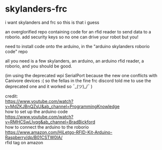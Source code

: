 # skylanders-frc
i want skylanders and frc so this is that i guess

an overglorified repo containing code for an rfid reader to send data to a roborio. add security keys so no one can drive your robot but you!

need to install code onto the arduino, in the "arduino skylanders roborio code" repo

all you need is a few skylanders, an arduino, an arduino rfid reader, a roborio, and you should be good.

(im using the deprecated wpi SerialPort because the new one conflicts with Canivore devices :( so the fellas in the fine frc discord told me to use the deprecated one and it worked so ¯\_(ツ)_/¯ )

credit: <br>
https://www.youtube.com/watch?v=MdZKJBnQZsU&ab_channel=ProgrammingKnowledge <br> how to set up the arduino code <br>
https://www.youtube.com/watch?v=RMHCSwLIyqg&ab_channel=BradBickford <br> how to connect the arduino to the roborio <br>
https://www.amazon.com/HiLetgo-RFID-Kit-Arduino-Raspberry/dp/B01CSTW0IA/ <br> rfid tag on amazon

